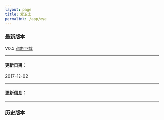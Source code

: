 ```yaml
---
layout: page
title: 爱卫士
permalink: /app/eye
---
```

### 最新版本
V0.5 [点击下载](/../assets/apps/eye_0.5_1202.apk)

---

#### 更新日期：

2017-12-02

---

#### 更新信息：

---

### 历史版本
